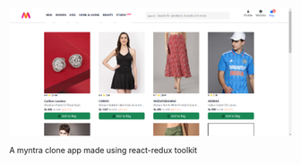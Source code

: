 ![App Screenshot](https://github.com/RahulDuhan17/myntra-clone/blob/main/3-myntra-react-clone/public/images/Screenshot.png?raw=true)

A myntra clone app made using react-redux toolkit
